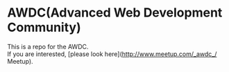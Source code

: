 # AWDC(Advanced Web Development Community)
This is a repo for the AWDC.<br>
If you are interested, [please look here](http://www.meetup.com/_awdc_/ Meetup).